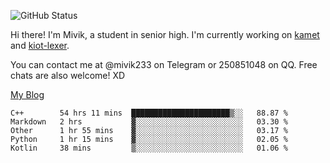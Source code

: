 ![GitHub Status](https://github-readme-stats.vercel.app/api?show_icons=true&username=Mivik)

Hi there! I'm Mivik, a student in senior high. I'm currently working on [kamet](https://github.com/Mivik/kamet) and [kiot-lexer](https://github.com/KiotLand/kiot-lexer).

You can contact me at @mivik233 on Telegram or 250851048 on QQ. Free chats are also welcome! XD

[My Blog](https://mivik.gitee.io)

<!--START_SECTION:waka-->
```text
C++        54 hrs 11 mins  ██████████████████████▒░░   88.87 % 
Markdown   2 hrs           ▓░░░░░░░░░░░░░░░░░░░░░░░░   03.30 % 
Other      1 hr 55 mins    ▓░░░░░░░░░░░░░░░░░░░░░░░░   03.17 % 
Python     1 hr 15 mins    ▓░░░░░░░░░░░░░░░░░░░░░░░░   02.05 % 
Kotlin     38 mins         ▒░░░░░░░░░░░░░░░░░░░░░░░░   01.06 % 
```
<!--END_SECTION:waka-->
